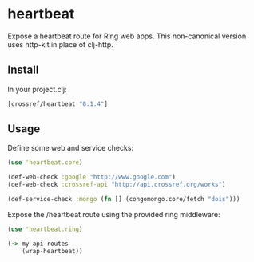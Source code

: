 # heartbeat

Expose a heartbeat route for Ring web apps. This non-canonical version uses http-kit in place of clj-http.

## Install

In your project.clj:

````clojure
[crossref/heartbeat "0.1.4"]
````

## Usage

Define some web and service checks:

````clojure
(use 'heartbeat.core)

(def-web-check :google "http://www.google.com")
(def-web-check :crossref-api "http://api.crossref.org/works")

(def-service-check :mongo (fn [] (congomongo.core/fetch "dois")))
````

Expose the /heartbeat route using the provided ring middleware:

````clojure
(use 'heartbeat.ring)

(-> my-api-routes
	(wrap-heartbeat))
````
